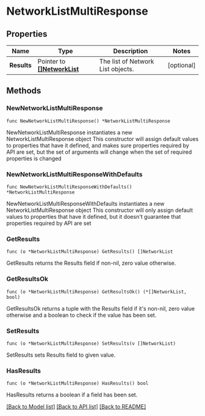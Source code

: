 # NetworkListMultiResponse

## Properties

Name | Type | Description | Notes
------------ | ------------- | ------------- | -------------
**Results** | Pointer to [**[]NetworkList**](NetworkList.md) | The list of Network List objects. | [optional] 

## Methods

### NewNetworkListMultiResponse

`func NewNetworkListMultiResponse() *NetworkListMultiResponse`

NewNetworkListMultiResponse instantiates a new NetworkListMultiResponse object
This constructor will assign default values to properties that have it defined,
and makes sure properties required by API are set, but the set of arguments
will change when the set of required properties is changed

### NewNetworkListMultiResponseWithDefaults

`func NewNetworkListMultiResponseWithDefaults() *NetworkListMultiResponse`

NewNetworkListMultiResponseWithDefaults instantiates a new NetworkListMultiResponse object
This constructor will only assign default values to properties that have it defined,
but it doesn't guarantee that properties required by API are set

### GetResults

`func (o *NetworkListMultiResponse) GetResults() []NetworkList`

GetResults returns the Results field if non-nil, zero value otherwise.

### GetResultsOk

`func (o *NetworkListMultiResponse) GetResultsOk() (*[]NetworkList, bool)`

GetResultsOk returns a tuple with the Results field if it's non-nil, zero value otherwise
and a boolean to check if the value has been set.

### SetResults

`func (o *NetworkListMultiResponse) SetResults(v []NetworkList)`

SetResults sets Results field to given value.

### HasResults

`func (o *NetworkListMultiResponse) HasResults() bool`

HasResults returns a boolean if a field has been set.


[[Back to Model list]](../README.md#documentation-for-models) [[Back to API list]](../README.md#documentation-for-api-endpoints) [[Back to README]](../README.md)


